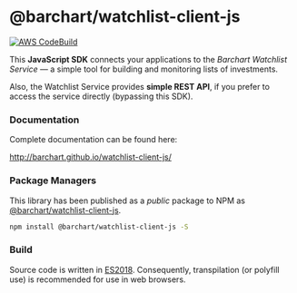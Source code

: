 # @barchart/watchlist-client-js

[![AWS CodeBuild](https://codebuild.us-east-1.amazonaws.com/badges?uuid=eyJlbmNyeXB0ZWREYXRhIjoiUHlZU3ZxOHdDWHprRzNEMXhoUGhTUHlOc1hGM3pEMnFhVG1UekdCWEN1K1hvWEFnTTcxWnhGYjZuUFpuUnl4QVhvVWFVMUQ4Rkx3TGFpaFhFQzBLUm1JPSIsIml2UGFyYW1ldGVyU3BlYyI6ImN3Y1RhZnV1ais3VXZ2WlgiLCJtYXRlcmlhbFNldFNlcmlhbCI6MX0%3D&branch=master)](https://github.com/barchart/watchlist-client-js)

This **JavaScript SDK** connects your applications to the _Barchart Watchlist Service_ — a simple tool for building and monitoring lists of investments.

Also, the Watchlist Service provides **simple REST API**, if you prefer to access the service directly (bypassing this SDK).

### Documentation

Complete documentation can be found here:

http://barchart.github.io/watchlist-client-js/

### Package Managers

This library has been published as a *public* package to NPM as [@barchart/watchlist-client-js](https://www.npmjs.com/package/@barchart/watchlist-client-js).

 ```sh
 npm install @barchart/watchlist-client-js -S
```

### Build

Source code is written in [ES2018](https://en.wikipedia.org/wiki/ECMAScript#9th_Edition_%E2%80%93_ECMAScript_2018). Consequently, transpilation (or polyfill use) is recommended for use in web browsers.